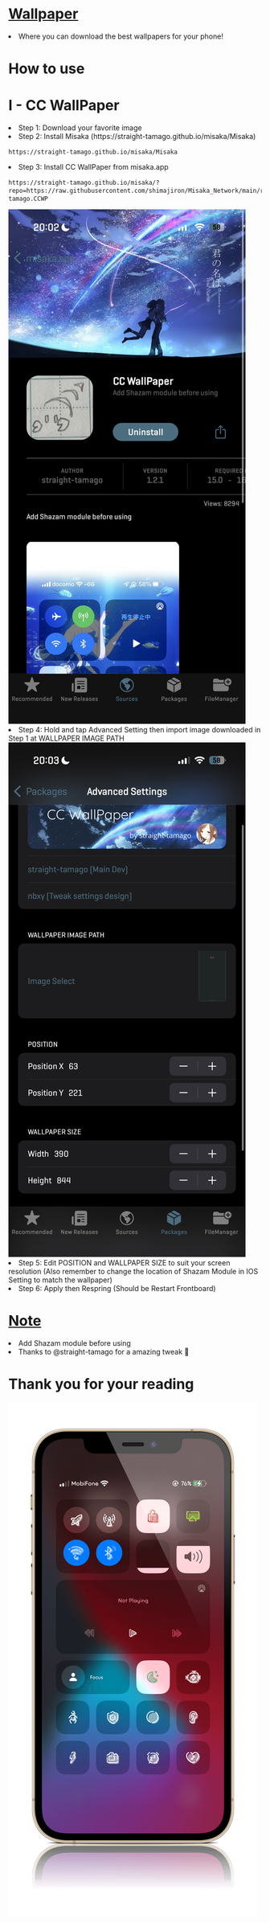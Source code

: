 [Wallpaper](https://github.com/dobabaophuc1706/Wallpaper)
=============
<li>Where you can download the best wallpapers for your phone!</li>

How to use
=============
I - CC WallPaper
=============
<li>Step 1: Download your favorite image</li>
<li>Step 2: Install Misaka (https://straight-tamago.github.io/misaka/Misaka)</li>

```
https://straight-tamago.github.io/misaka/Misaka
```

<li>Step 3: Install CC WallPaper from misaka.app</li>

```
https://straight-tamago.github.io/misaka/?repo=https://raw.githubusercontent.com/shimajiron/Misaka_Network/main/repo.json&tweak=com.straight-tamago.CCWP
```
<img src="https://github.com/dobabaophuc1706/Wallpaper/blob/main/README.md/Tweak.png">
<li>Step 4: Hold and tap Advanced Setting then import image downloaded in Step 1 at WALLPAPER IMAGE PATH</li>
<img src="https://github.com/dobabaophuc1706/Wallpaper/blob/main/README.md/TweakSetting.png">
<li>Step 5: Edit POSITION and WALLPAPER SIZE to suit your screen resolution (Also remember to change the location of Shazam Module in IOS Setting to match the wallpaper)</li>
<li>Step 6: Apply then Respring (Should be Restart Frontboard)</li>

[Note](#note)
=============
<a name="note"></a>
<li>Add Shazam module before using</li>
<li>Thanks to @straight-tamago for a amazing tweak 🥳</li>

Thank you for your reading
=============
<img src="https://github.com/dobabaophuc1706/misakarepo/blob/main/Images/RepoImages/ccmodios16-3.png">

